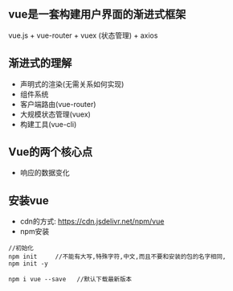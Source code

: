
## vue是一套构建用户界面的渐进式框架

vue.js + vue-router + vuex (状态管理) + axios

## 渐进式的理解

* 声明式的渲染(无需关系如何实现)
* 组件系统
* 客户端路由(vue-router)
* 大规模状态管理(vuex)
* 构建工具(vue-cli)

## Vue的两个核心点

* 响应的数据变化


## 安装vue

* cdn的方式: https://cdn.jsdelivr.net/npm/vue
* npm安装

```
//初始化
npm init     //不能有大写,特殊字符,中文,而且不要和安装的包的名字相同,
npm init -y

npm i vue --save   //默认下载最新版本

```





